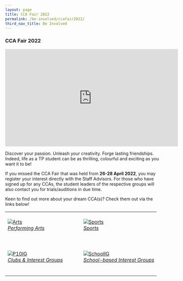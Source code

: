 ```yaml
---
layout: page
title: CCA Fair 2022
permalink: /be-involved/ccafair2022/
third_nav_title: Be Involved
---
```

### CCA Fair 2022

<iframe width="560" height="315" src="https://www.youtube.com/embed/97y57CX73ZE" title="YouTube video player" frameborder="0" allow="accelerometer; autoplay; clipboard-write; encrypted-media; gyroscope; picture-in-picture" allowfullscreen></iframe>

Discover your passion. Unleash your creativity. Forge lasting friendships. Indeed, life as a TP student can be as thrilling, colourful and exciting as you want it to be!

If you missed the CCA Fair that was held from **26-28 April 2022**, you may register your interest directly with the Staff Advisors. For those who have signed up for any CCAs, the student leaders of the respective groups will also contact you for trials/auditions in due time.

Keen to find out more about your dream CCA(s)? Check them out via the links below!

<table>
    <tr>
        <td style="width:50%"><br>
            <a href="/be-involved/performing-arts/">
                <image src="/images/Performing Arts.jpg" style="display:block;margin-left:auto;margin-right:auto;" alt="Arts">
                <h6 style="margin-top:0%">Performing Arts</h6>
                </image>
            </a>
        </td>
        <td style="width:50%"><br>
            <a href="/be-involved/sports/">
                <image src="/images/Sports.jpg" style="display:block;margin-left:auto;margin-right:auto;" alt="Sports">
                <h6 style="margin-top:0%">Sports</h6>
                </image>
            </a>
        </td>
    </tr>
    <tr>
        <td style="width:50%"><br>
            <a href="/be-involved/p10-interest-groups/">
                <image src="/images/Clubs & Interest Groups.jpg" style="display:block;margin-left:auto;margin-right:auto;" alt="P10IG">
                <h6 style="margin-top:0%">Clubs & Interest Groups</h6>
                </image>
            </a>
        </td>
        <td style="width:50%"><br>
            <a href="/be-involved/diploma_interest_groups">
                <image src="/images/School-Based Interest Groups.jpg" style="display:block;margin-left:auto;margin-right:auto;" alt="SchoolIG">
                <h6 style="margin-top:0%">School-based Interest Groups</h6>
                </image>
            </a>
        </td>
    </tr>
</table>